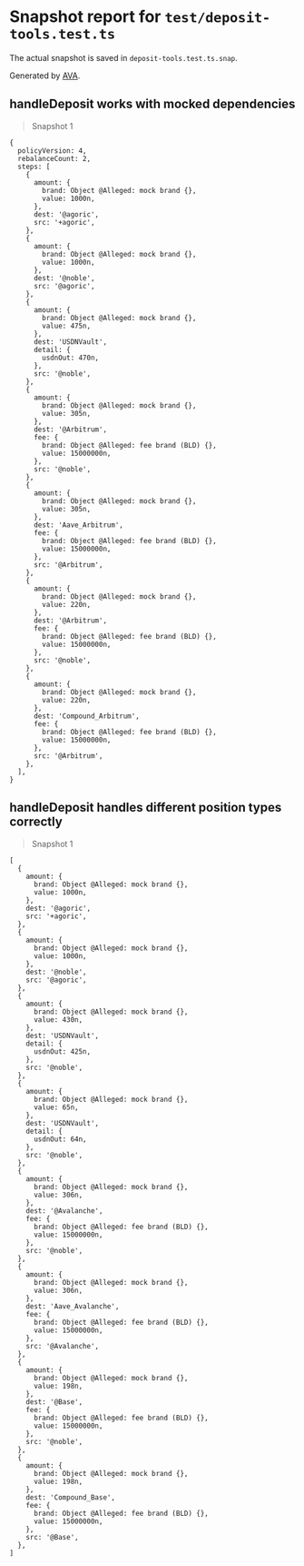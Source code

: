 # Snapshot report for `test/deposit-tools.test.ts`

The actual snapshot is saved in `deposit-tools.test.ts.snap`.

Generated by [AVA](https://avajs.dev).

## handleDeposit works with mocked dependencies

> Snapshot 1

    {
      policyVersion: 4,
      rebalanceCount: 2,
      steps: [
        {
          amount: {
            brand: Object @Alleged: mock brand {},
            value: 1000n,
          },
          dest: '@agoric',
          src: '+agoric',
        },
        {
          amount: {
            brand: Object @Alleged: mock brand {},
            value: 1000n,
          },
          dest: '@noble',
          src: '@agoric',
        },
        {
          amount: {
            brand: Object @Alleged: mock brand {},
            value: 475n,
          },
          dest: 'USDNVault',
          detail: {
            usdnOut: 470n,
          },
          src: '@noble',
        },
        {
          amount: {
            brand: Object @Alleged: mock brand {},
            value: 305n,
          },
          dest: '@Arbitrum',
          fee: {
            brand: Object @Alleged: fee brand (BLD) {},
            value: 15000000n,
          },
          src: '@noble',
        },
        {
          amount: {
            brand: Object @Alleged: mock brand {},
            value: 305n,
          },
          dest: 'Aave_Arbitrum',
          fee: {
            brand: Object @Alleged: fee brand (BLD) {},
            value: 15000000n,
          },
          src: '@Arbitrum',
        },
        {
          amount: {
            brand: Object @Alleged: mock brand {},
            value: 220n,
          },
          dest: '@Arbitrum',
          fee: {
            brand: Object @Alleged: fee brand (BLD) {},
            value: 15000000n,
          },
          src: '@noble',
        },
        {
          amount: {
            brand: Object @Alleged: mock brand {},
            value: 220n,
          },
          dest: 'Compound_Arbitrum',
          fee: {
            brand: Object @Alleged: fee brand (BLD) {},
            value: 15000000n,
          },
          src: '@Arbitrum',
        },
      ],
    }

## handleDeposit handles different position types correctly

> Snapshot 1

    [
      {
        amount: {
          brand: Object @Alleged: mock brand {},
          value: 1000n,
        },
        dest: '@agoric',
        src: '+agoric',
      },
      {
        amount: {
          brand: Object @Alleged: mock brand {},
          value: 1000n,
        },
        dest: '@noble',
        src: '@agoric',
      },
      {
        amount: {
          brand: Object @Alleged: mock brand {},
          value: 430n,
        },
        dest: 'USDNVault',
        detail: {
          usdnOut: 425n,
        },
        src: '@noble',
      },
      {
        amount: {
          brand: Object @Alleged: mock brand {},
          value: 65n,
        },
        dest: 'USDNVault',
        detail: {
          usdnOut: 64n,
        },
        src: '@noble',
      },
      {
        amount: {
          brand: Object @Alleged: mock brand {},
          value: 306n,
        },
        dest: '@Avalanche',
        fee: {
          brand: Object @Alleged: fee brand (BLD) {},
          value: 15000000n,
        },
        src: '@noble',
      },
      {
        amount: {
          brand: Object @Alleged: mock brand {},
          value: 306n,
        },
        dest: 'Aave_Avalanche',
        fee: {
          brand: Object @Alleged: fee brand (BLD) {},
          value: 15000000n,
        },
        src: '@Avalanche',
      },
      {
        amount: {
          brand: Object @Alleged: mock brand {},
          value: 198n,
        },
        dest: '@Base',
        fee: {
          brand: Object @Alleged: fee brand (BLD) {},
          value: 15000000n,
        },
        src: '@noble',
      },
      {
        amount: {
          brand: Object @Alleged: mock brand {},
          value: 198n,
        },
        dest: 'Compound_Base',
        fee: {
          brand: Object @Alleged: fee brand (BLD) {},
          value: 15000000n,
        },
        src: '@Base',
      },
    ]
